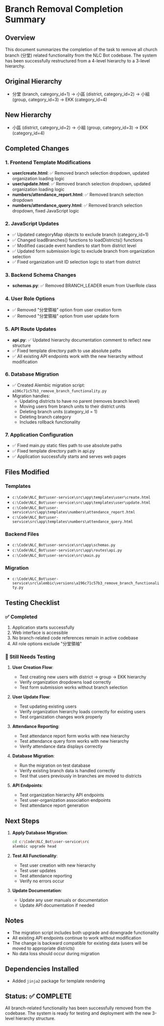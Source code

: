 # Branch Removal Completion Summary

## Overview
This document summarizes the completion of the task to remove all church branch (分堂) related functionality from the NLC Bot codebase. The system has been successfully restructured from a 4-level hierarchy to a 3-level hierarchy.

## Original Hierarchy
- 分堂 (branch, category_id=1) → 小區 (district, category_id=2) → 小組 (group, category_id=3) → EKK (category_id=4)

## New Hierarchy  
- 小區 (district, category_id=2) → 小組 (group, category_id=3) → EKK (category_id=4)

## Completed Changes

### 1. Frontend Template Modifications
- **user/create.html**: ✅ Removed branch selection dropdown, updated organization loading logic
- **user/update.html**: ✅ Removed branch selection dropdown, updated organization loading logic  
- **numbers/attendance_report.html**: ✅ Removed branch selection dropdown
- **numbers/attendance_query.html**: ✅ Removed branch selection dropdown, fixed JavaScript logic

### 2. JavaScript Updates
- ✅ Updated categoryMap objects to exclude branch (category_id=1)
- ✅ Changed loadBranches() functions to loadDistricts() functions
- ✅ Modified cascade event handlers to start from district level
- ✅ Updated form submission logic to exclude branch from organization selection
- ✅ Fixed organization unit ID selection logic to start from district

### 3. Backend Schema Changes
- **schemas.py**: ✅ Removed BRANCH_LEADER enum from UserRole class

### 4. User Role Options
- ✅ Removed "分堂領袖" option from user creation form
- ✅ Removed "分堂領袖" option from user update form

### 5. API Route Updates
- **api.py**: ✅ Updated hierarchy documentation comment to reflect new structure
- ✅ Fixed template directory path to use absolute paths
- ✅ All existing API endpoints work with the new hierarchy without modification

### 6. Database Migration
- ✅ Created Alembic migration script: `a196c71c57b3_remove_branch_functionality.py`
- Migration handles:
  - Updating districts to have no parent (removes branch level)
  - Moving users from branch units to their district units
  - Deleting branch units (category_id = 1)
  - Deleting branch category
  - Includes rollback functionality

### 7. Application Configuration
- ✅ Fixed main.py static files path to use absolute paths
- ✅ Fixed template directory path in api.py
- ✅ Application successfully starts and serves web pages

## Files Modified

### Templates
- `c:\Code\NLC_Bot\user-service\src\app\templates\user\create.html`
- `c:\Code\NLC_Bot\user-service\src\app\templates\user\update.html`
- `c:\Code\NLC_Bot\user-service\src\app\templates\numbers\attendance_report.html`
- `c:\Code\NLC_Bot\user-service\src\app\templates\numbers\attendance_query.html`

### Backend Files
- `c:\Code\NLC_Bot\user-service\src\app\schemas.py`
- `c:\Code\NLC_Bot\user-service\src\app\routes\api.py`
- `c:\Code\NLC_Bot\user-service\src\main.py`

### Migration
- `c:\Code\NLC_Bot\user-service\src\alembic\versions\a196c71c57b3_remove_branch_functionality.py`

## Testing Checklist

### ✅ Completed
1. Application starts successfully
2. Web interface is accessible
3. No branch-related code references remain in active codebase
4. All role options exclude "分堂領袖"

### 🔄 Still Needs Testing
1. **User Creation Flow**:
   - Test creating new users with district → group → EKK hierarchy
   - Verify organization dropdowns load correctly
   - Test form submission works without branch selection

2. **User Update Flow**:
   - Test updating existing users
   - Verify organization hierarchy loads correctly for existing users
   - Test organization changes work properly

3. **Attendance Reporting**:
   - Test attendance report form works with new hierarchy
   - Test attendance query form works with new hierarchy
   - Verify attendance data displays correctly

4. **Database Migration**:
   - Run the migration on test database
   - Verify existing branch data is handled correctly
   - Test that users previously in branches are moved to districts

5. **API Endpoints**:
   - Test organization hierarchy API endpoints
   - Test user-organization association endpoints
   - Test attendance report generation

## Next Steps

1. **Apply Database Migration**:
   ```bash
   cd c:\Code\NLC_Bot\user-service\src
   alembic upgrade head
   ```

2. **Test All Functionality**:
   - Test user creation with new hierarchy
   - Test user updates
   - Test attendance reporting
   - Verify no errors occur

3. **Update Documentation**:
   - Update any user manuals or documentation
   - Update API documentation if needed

## Notes

- The migration script includes both upgrade and downgrade functionality
- All existing API endpoints continue to work without modification
- The change is backward compatible for existing data (users will be moved to appropriate districts)
- No data loss should occur during migration

## Dependencies Installed
- Added `jinja2` package for template rendering

## Status: ✅ COMPLETE
All branch-related functionality has been successfully removed from the codebase. The system is ready for testing and deployment with the new 3-level hierarchy structure.
